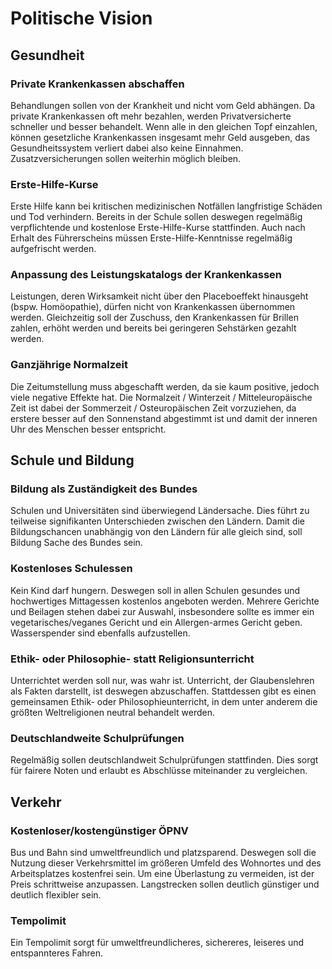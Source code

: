 # Politische Vision

## Gesundheit

### Private Krankenkassen abschaffen

Behandlungen sollen von der Krankheit und nicht vom Geld abhängen.
Da private Krankenkassen oft mehr bezahlen, werden Privatversicherte schneller und besser behandelt.
Wenn alle in den gleichen Topf einzahlen, können gesetzliche Krankenkassen insgesamt mehr Geld ausgeben, das Gesundheitssystem verliert dabei also keine Einnahmen.
Zusatzversicherungen sollen weiterhin möglich bleiben.

### Erste-Hilfe-Kurse 

Erste Hilfe kann bei kritischen medizinischen Notfällen langfristige Schäden und Tod verhindern.
Bereits in der Schule sollen deswegen regelmäßig verpflichtende und kostenlose Erste-Hilfe-Kurse stattfinden.
Auch nach Erhalt des Führerscheins müssen Erste-Hilfe-Kenntnisse regelmäßig aufgefrischt werden.

### Anpassung des Leistungskatalogs der Krankenkassen

Leistungen, deren Wirksamkeit nicht über den Placeboeffekt hinausgeht (bspw. Homöopathie), dürfen nicht von Krankenkassen übernommen werden.
Gleichzeitig soll der Zuschuss, den Krankenkassen für Brillen zahlen, erhöht werden und bereits bei geringeren Sehstärken gezahlt werden.

### Ganzjährige Normalzeit

Die Zeitumstellung muss abgeschafft werden, da sie kaum positive, jedoch viele negative Effekte hat.
Die Normalzeit / Winterzeit / Mitteleuropäische Zeit ist dabei der Sommerzeit / Osteuropäischen Zeit vorzuziehen, da erstere besser auf den Sonnenstand abgestimmt ist und damit der inneren Uhr des Menschen besser entspricht.

## Schule und Bildung

### Bildung als Zuständigkeit des Bundes

Schulen und Universitäten sind überwiegend Ländersache.
Dies führt zu teilweise signifikanten Unterschieden zwischen den Ländern.
Damit die Bildungschancen unabhängig von den Ländern für alle gleich sind, soll Bildung Sache des Bundes sein.

### Kostenloses Schulessen

Kein Kind darf hungern.
Deswegen soll in allen Schulen gesundes und hochwertiges Mittagessen kostenlos angeboten werden.
Mehrere Gerichte und Beilagen stehen dabei zur Auswahl, insbesondere sollte es immer ein vegetarisches/veganes Gericht und ein Allergen-armes Gericht geben.
Wasserspender sind ebenfalls aufzustellen.

### Ethik- oder Philosophie- statt Religionsunterricht

Unterrichtet werden soll nur, was wahr ist.
Unterricht, der Glaubenslehren als Fakten darstellt, ist deswegen abzuschaffen.
Stattdessen gibt es einen gemeinsamen Ethik- oder Philosophieunterricht, in dem unter anderem die größten Weltreligionen neutral behandelt werden.

### Deutschlandweite Schulprüfungen

Regelmäßig sollen deutschlandweit Schulprüfungen stattfinden.
Dies sorgt für fairere Noten und erlaubt es Abschlüsse miteinander zu vergleichen.

## Verkehr

### Kostenloser/kostengünstiger ÖPNV

Bus und Bahn sind umweltfreundlich und platzsparend.
Deswegen soll die Nutzung dieser Verkehrsmittel im größeren Umfeld des Wohnortes und des Arbeitsplatzes kostenfrei sein.
Um eine Überlastung zu vermeiden, ist der Preis schrittweise anzupassen.
Langstrecken sollen deutlich günstiger und deutlich flexibler sein.

### Tempolimit

Ein Tempolimit sorgt für umweltfreundlicheres, sichereres, leiseres und entspannteres Fahren.
